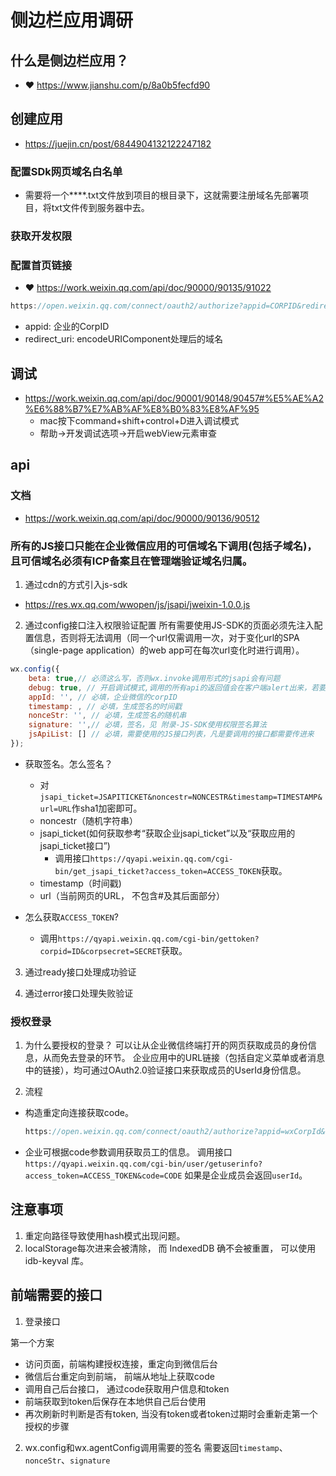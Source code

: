 # 侧边栏应用调研
## 什么是侧边栏应用？
  - ❤️ https://www.jianshu.com/p/8a0b5fecfd90

## 创建应用
  - https://juejin.cn/post/6844904132122247182

###  配置SDk网页域名白名单
- 需要将一个****.txt文件放到项目的根目录下，这就需要注册域名先部署项目，将txt文件传到服务器中去。

### 获取开发权限

### 配置首页链接
  -  ❤️ https://work.weixin.qq.com/api/doc/90000/90135/91022
  ```js
  https://open.weixin.qq.com/connect/oauth2/authorize?appid=CORPID&redirect_uri=REDIRECT_URI&response_type=code&scope=snsapi_base&state=STATE#wechat_redirect
  ```
  - appid: 企业的CorpID
  - redirect_uri: encodeURIComponent处理后的域名

## 调试
  - https://work.weixin.qq.com/api/doc/90001/90148/90457#%E5%AE%A2%E6%88%B7%E7%AB%AF%E8%B0%83%E8%AF%95
    - mac按下command+shift+control+D进入调试模式
    - 帮助->开发调试选项->开启webView元素审查

## api
### 文档
  - https://work.weixin.qq.com/api/doc/90000/90136/90512

### 所有的JS接口只能在企业微信应用的可信域名下调用(包括子域名)，且可信域名必须有ICP备案且在管理端验证域名归属。

1. 通过cdn的方式引入js-sdk
  - https://res.wx.qq.com/wwopen/js/jsapi/jweixin-1.0.0.js

2. 通过config接口注入权限验证配置
所有需要使用JS-SDK的页面必须先注入配置信息，否则将无法调用（同一个url仅需调用一次，对于变化url的SPA（single-page application）的web app可在每次url变化时进行调用）。
  ```js
  wx.config({
      beta: true,// 必须这么写，否则wx.invoke调用形式的jsapi会有问题
      debug: true, // 开启调试模式,调用的所有api的返回值会在客户端alert出来，若要查看传入的参数，可以在pc端打开，参数信息会通过log打出，仅在pc端时才会打印。
      appId: '', // 必填，企业微信的corpID
      timestamp: , // 必填，生成签名的时间戳
      nonceStr: '', // 必填，生成签名的随机串
      signature: '',// 必填，签名，见 附录-JS-SDK使用权限签名算法
      jsApiList: [] // 必填，需要使用的JS接口列表，凡是要调用的接口都需要传进来
  });
  ```
  - 获取签名。怎么签名？
      - 对`jsapi_ticket=JSAPITICKET&noncestr=NONCESTR&timestamp=TIMESTAMP&url=URL`作sha1加密即可。
      - noncestr（随机字符串）
      - jsapi_ticket(如何获取参考“获取企业jsapi_ticket”以及“获取应用的jsapi_ticket接口”)
          - 调用接口`https://qyapi.weixin.qq.com/cgi-bin/get_jsapi_ticket?access_token=ACCESS_TOKEN`获取。
      - timestamp（时间戳)
      - url（当前网页的URL， 不包含#及其后面部分）
  
  - 怎么获取`ACCESS_TOKEN`?
      - 调用`https://qyapi.weixin.qq.com/cgi-bin/gettoken?corpid=ID&corpsecret=SECRET`获取。

3. 通过ready接口处理成功验证

4. 通过error接口处理失败验证


### 授权登录
1. 为什么要授权的登录？
可以让从企业微信终端打开的网页获取成员的身份信息，从而免去登录的环节。
企业应用中的URL链接（包括自定义菜单或者消息中的链接），均可通过OAuth2.0验证接口来获取成员的UserId身份信息。

2. 流程
- 构造重定向连接获取code。
  ```js
  https://open.weixin.qq.com/connect/oauth2/authorize?appid=wxCorpId&redirect_uri=http%3a%2f%2fapi.3dept.com%2fcgi-bin%2fquery%3faction%3dget&response_type=code&scope=snsapi_base&state=#wechat_redirect
  ```
- 企业可根据code参数调用获取员工的信息。
调用接口`https://qyapi.weixin.qq.com/cgi-bin/user/getuserinfo?access_token=ACCESS_TOKEN&code=CODE`
如果是企业成员会返回`userId`。


## 注意事项
1. 重定向路径导致使用hash模式出现问题。
2. localStorage每次进来会被清除， 而 IndexedDB 确不会被重置， 可以使用 idb-keyval 库。


## 前端需要的接口
1. 登录接口
<!-- 有两个方案：  -->
第一个方案
- 访问页面，前端构建授权连接，重定向到微信后台
- 微信后台重定向到前端， 前端从地址上获取code
- 调用自己后台接口， 通过code获取用户信息和token
- 前端获取到token后保存在本地供自己后台使用
- 再次刷新时判断是否有token, 当没有token或者token过期时会重新走第一个授权的步骤

<!-- 第二个方案：
- 前端构建授权连接
- 微信后台重定向到后端， 后端拿到code后从微信后台获取用户信息 -->

2. wx.config和wx.agentConfig调用需要的签名
需要返回`timestamp`、`nonceStr`、`signature`
